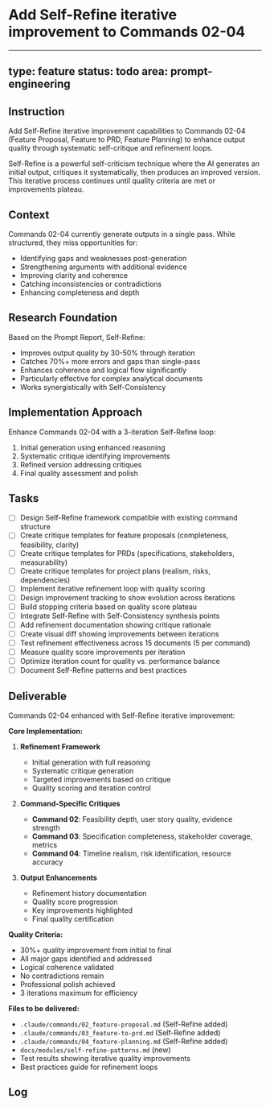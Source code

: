 # Add Self-Refine iterative improvement to Commands 02-04

---
type: feature
status: todo
area: prompt-engineering
---


## Instruction
Add Self-Refine iterative improvement capabilities to Commands 02-04 (Feature Proposal, Feature to PRD, Feature Planning) to enhance output quality through systematic self-critique and refinement loops.

Self-Refine is a powerful self-criticism technique where the AI generates an initial output, critiques it systematically, then produces an improved version. This iterative process continues until quality criteria are met or improvements plateau.

## Context
Commands 02-04 currently generate outputs in a single pass. While structured, they miss opportunities for:
- Identifying gaps and weaknesses post-generation
- Strengthening arguments with additional evidence
- Improving clarity and coherence
- Catching inconsistencies or contradictions
- Enhancing completeness and depth

## Research Foundation
Based on the Prompt Report, Self-Refine:
- Improves output quality by 30-50% through iteration
- Catches 70%+ more errors and gaps than single-pass
- Enhances coherence and logical flow significantly
- Particularly effective for complex analytical documents
- Works synergistically with Self-Consistency

## Implementation Approach
Enhance Commands 02-04 with a 3-iteration Self-Refine loop:
1. Initial generation using enhanced reasoning
2. Systematic critique identifying improvements
3. Refined version addressing critiques
4. Final quality assessment and polish

## Tasks
- [ ] Design Self-Refine framework compatible with existing command structure
- [ ] Create critique templates for feature proposals (completeness, feasibility, clarity)
- [ ] Create critique templates for PRDs (specifications, stakeholders, measurability)
- [ ] Create critique templates for project plans (realism, risks, dependencies)
- [ ] Implement iterative refinement loop with quality scoring
- [ ] Design improvement tracking to show evolution across iterations
- [ ] Build stopping criteria based on quality score plateau
- [ ] Integrate Self-Refine with Self-Consistency synthesis points
- [ ] Add refinement documentation showing critique rationale
- [ ] Create visual diff showing improvements between iterations
- [ ] Test refinement effectiveness across 15 documents (5 per command)
- [ ] Measure quality score improvements per iteration
- [ ] Optimize iteration count for quality vs. performance balance
- [ ] Document Self-Refine patterns and best practices

## Deliverable
Commands 02-04 enhanced with Self-Refine iterative improvement:

**Core Implementation:**
1. **Refinement Framework**
   - Initial generation with full reasoning
   - Systematic critique generation
   - Targeted improvements based on critique
   - Quality scoring and iteration control

2. **Command-Specific Critiques**
   - **Command 02**: Feasibility depth, user story quality, evidence strength
   - **Command 03**: Specification completeness, stakeholder coverage, metrics
   - **Command 04**: Timeline realism, risk identification, resource accuracy

3. **Output Enhancements**
   - Refinement history documentation
   - Quality score progression
   - Key improvements highlighted
   - Final quality certification

**Quality Criteria:**
- 30%+ quality improvement from initial to final
- All major gaps identified and addressed
- Logical coherence validated
- No contradictions remain
- Professional polish achieved
- 3 iterations maximum for efficiency

**Files to be delivered:**
- `.claude/commands/02_feature-proposal.md` (Self-Refine added)
- `.claude/commands/03_feature-to-prd.md` (Self-Refine added)
- `.claude/commands/04_feature-planning.md` (Self-Refine added)
- `docs/modules/self-refine-patterns.md` (new)
- Test results showing iterative quality improvements
- Best practices guide for refinement loops

## Log
